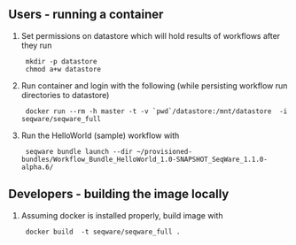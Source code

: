 ## Users - running a container 

1. Set permissions on datastore which will hold results of workflows after they run
        
        mkdir -p datastore
        chmod a+w datastore

2. Run container and login with the following (while persisting workflow run directories to datastore)
 
        docker run --rm -h master -t -v `pwd`/datastore:/mnt/datastore  -i seqware/seqware_full

3. Run the HelloWorld (sample) workflow with 

        seqware bundle launch --dir ~/provisioned-bundles/Workflow_Bundle_HelloWorld_1.0-SNAPSHOT_SeqWare_1.1.0-alpha.6/
        
## Developers - building the image locally 

1. Assuming docker is installed properly, build image with 

        docker build  -t seqware/seqware_full .
